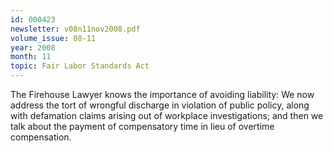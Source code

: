 ```yaml
---
id: 000423
newsletter: v08n11nov2008.pdf
volume_issue: 08-11
year: 2008
month: 11
topic: Fair Labor Standards Act
---
```


The Firehouse Lawyer knows the importance of avoiding liability: We now address the tort of wrongful discharge in violation of public policy, along with defamation claims arising out of workplace investigations; and then we talk about the payment of compensatory time in lieu of overtime compensation.